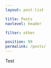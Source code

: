 ```yaml
---
layout: post-list

title: Posts
navlevel: header

filter: other

position: 99
permalink: /posts/
---
```


Test